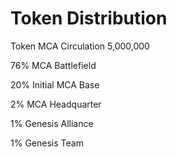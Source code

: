 # Token Distribution

Token MCA Circulation 5,000,000

76% MCA Battlefield

20% Initial MCA Base

2% MCA Headquarter

1% Genesis Alliance

1% Genesis Team
